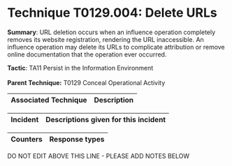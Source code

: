 # Technique T0129.004: Delete URLs

**Summary**: URL deletion occurs when an influence operation completely removes its website registration, rendering the URL inaccessible. An influence operation may delete its URLs to complicate attribution or remove online documentation that the operation ever occurred.

**Tactic**: TA11 Persist in the Information Environment <br><br>**Parent Technique:** T0129 Conceal Operational Activity


| Associated Technique | Description |
| --------- | ------------------------- |



| Incident | Descriptions given for this incident |
| -------- | -------------------- |



| Counters | Response types |
| -------- | -------------- |


DO NOT EDIT ABOVE THIS LINE - PLEASE ADD NOTES BELOW